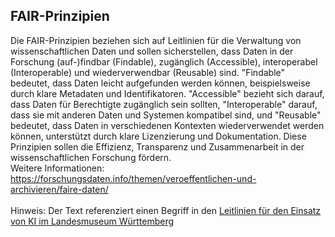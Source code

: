 ## FAIR-Prinzipien
Die FAIR-Prinzipien beziehen sich auf Leitlinien für die Verwaltung von wissenschaftlichen Daten und sollen sicherstellen, dass Daten in der Forschung (auf-)findbar (Findable), zugänglich (Accessible), interoperabel (Interoperable) und wiederverwendbar (Reusable) sind. "Findable" bedeutet, dass Daten leicht aufgefunden werden können, beispielsweise durch klare Metadaten und Identifikatoren. "Accessible" bezieht sich darauf, dass Daten für Berechtigte zugänglich sein sollten, "Interoperable" darauf, dass sie mit anderen Daten und Systemen kompatibel sind, und "Reusable" bedeutet, dass Daten in verschiedenen Kontexten wiederverwendet werden können, unterstützt durch klare Lizenzierung und Dokumentation. Diese Prinzipien sollen die Effizienz, Transparenz und Zusammenarbeit in der wissenschaftlichen Forschung fördern.</br>
Weitere Informationen: https://forschungsdaten.info/themen/veroeffentlichen-und-archivieren/faire-daten/ 
</br></br>
Hinweis: Der Text referenziert einen Begriff in den [Leitlinien für den Einsatz von KI im Landesmuseum Württemberg](01_Leitlinien.md)
